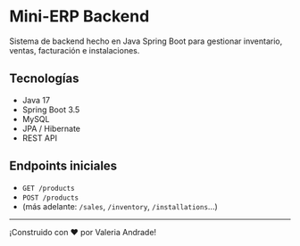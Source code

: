 # Mini-ERP Backend 

Sistema de backend hecho en Java Spring Boot para gestionar inventario, ventas, facturación e instalaciones.

## Tecnologías
- Java 17
- Spring Boot 3.5
- MySQL
- JPA / Hibernate
- REST API

## Endpoints iniciales
- `GET /products`
- `POST /products`
- (más adelante: `/sales`, `/inventory`, `/installations`...)

---

¡Construido con ❤️ por Valeria Andrade!
